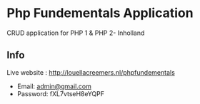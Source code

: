 # Php Fundementals Application
 CRUD application for PHP 1 & PHP 2- Inholland

## Info
Live website : http://louellacreemers.nl/phpfundementals

* Email: admin@gmail.com
* Password: fXL7vtseH8eYQPF
